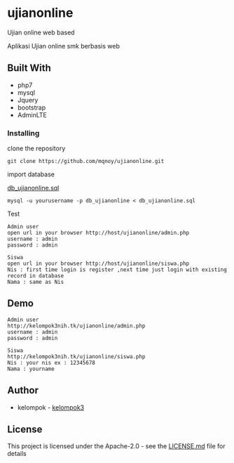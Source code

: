 # ujianonline
Ujian online web based

Aplikasi Ujian online smk berbasis web

## Built With
* php7
* mysql
* Jquery
* bootstrap
* AdminLTE

### Installing

clone the repository

```
git clone https://github.com/mqnoy/ujianonline.git
```

import database

[db_ujianonline.sql](https://raw.githubusercontent.com/mqnoy/ujianonline/master/db_ujianonline.sql) 
```
mysql -u yourusername -p db_ujianonline < db_ujianonline.sql
```

Test

```
Admin user
open url in your browser http://host/ujianonline/admin.php
username : admin
password : admin

Siswa
open url in your browser http://host/ujianonline/siswa.php
Nis : first time login is register ,next time just login with existing record in database 
Nama : same as Nis
```


## Demo

```
Admin user
http://kelompok3nih.tk/ujianonline/admin.php
username : admin
password : admin

Siswa
http://kelompok3nih.tk/ujianonline/siswa.php
Nis : your nis ex : 12345678
Nama : yourname
```


## Author
* kelompok - [kelompok3](http://kelompok3nih.tk)

## License

This project is licensed under the Apache-2.0 - see the [LICENSE.md](LICENSE) file for details
